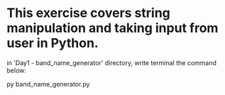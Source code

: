 # This exercise covers string manipulation and taking input from user in Python.

in 'Day1 - band_name_generator' directory, write terminal the command below:

py band_name_generator.py 
